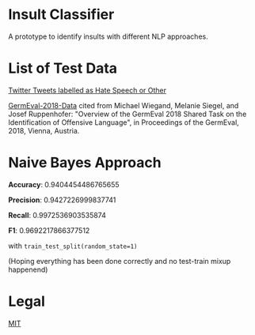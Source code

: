 # Insult Classifier
A prototype to identify insults with different NLP approaches.

# List of Test Data
[Twitter Tweets labelled as Hate Speech or Other](https://github.com/t-davidson/hate-speech-and-offensive-language/tree/master/data)

[GermEval-2018-Data](https://github.com/uds-lsv/GermEval-2018-Data) cited from Michael Wiegand, Melanie Siegel, and Josef Ruppenhofer: "Overview of the GermEval 2018 Shared Task on the Identification of Offensive Language", in Proceedings of the GermEval, 2018, Vienna, Austria.

# Naive Bayes Approach
**Accuracy**:  0.9404454486765655

**Precision**:  0.9427226999837741

**Recall**:  0.9972536903535874

**F1**:  0.9692217866377512

with `train_test_split(random_state=1)`

(Hoping everything has been done correctly and no test-train mixup happenend)


# Legal
[MIT](https://github.com/not-a-lawyer/insult_classifier/blob/master/LICENSE)
